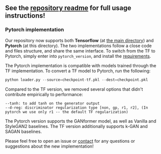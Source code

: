 ## See the [repository readme](../README.md) for full usage instructions!

### Pytorch implementation
Our repository now supports both **Tensorflow** (at [the main directory](../)) and **Pytorch** (at this directory). 
The two implementations follow a close code and files structure, and share the same interface. 
To switch from the TF to Pytorch, simply enter into `pytorch_version`, and install the [requirements](requirements.txt).

The Pytorch implementation is compatible with models trained through the TF implementation. 
To convert a TF model to Pytorch, run the following:
```python
python loader.py --source=checkpoint-tf.pkl --dest=checkpoint.pkl
```
Compared to the TF version, we removed several options that didn't contribute empirically to performance:
```
--tanh: to add tanh on the generator output
--d-reg: discriminator regularization type [non, gp, r1, r2], (In pytorch we use only r1 -- the default TF regularization)
```

The Pytorch version supports the GANformer model, as well as Vanilla and StyleGAN2 baselines. 
The TF version additionally supports k-GAN and SAGAN baselines.

Please feel free to open an issue or [contact](dorarad@cs.stanford.edu) for any questions or suggestions about the new implementation!
